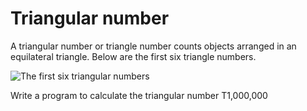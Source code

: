 # Triangular number

A triangular number or triangle number counts objects arranged in an equilateral triangle. Below are the first six triangle numbers.

![The first six triangular numbers](https://upload.wikimedia.org/wikipedia/commons/1/1c/First_six_triangular_numbers.svg)

Write a program to calculate the triangular number T1,000,000

## 
